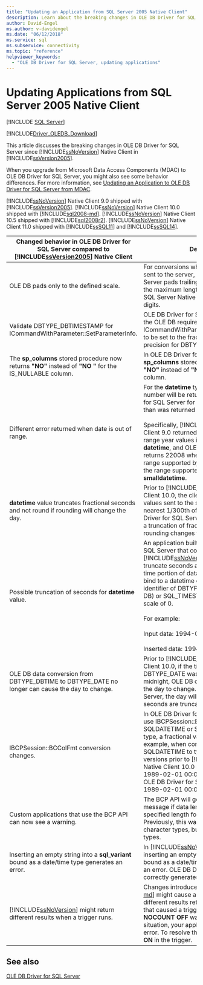 ```yaml
---
title: "Updating an Application from SQL Server 2005 Native Client"
description: Learn about the breaking changes in OLE DB Driver for SQL Server since SQL Server Native Client in SQL Server 2005 (9.x).
author: David-Engel
ms.author: v-davidengel
ms.date: "06/12/2018"
ms.service: sql
ms.subservice: connectivity
ms.topic: "reference"
helpviewer_keywords:
  - "OLE DB Driver for SQL Server, updating applications"
---
```

# Updating Applications from SQL Server 2005 Native Client

[!INCLUDE [SQL Server](../../../includes/applies-to-version/sql-asdb-asdbmi-asa-pdw.md)]

[!INCLUDE[Driver_OLEDB_Download](../../../includes/driver_oledb_download.md)]

This article discusses the breaking changes in OLE DB Driver for SQL Server since [!INCLUDE[ssNoVersion](../../../includes/ssnoversion-md.md)] Native Client in [!INCLUDE[ssVersion2005](../../../includes/ssversion2005-md.md)].

When you upgrade from Microsoft Data Access Components (MDAC) to OLE DB Driver for SQL Server, you might also see some behavior differences. For more information, see [Updating an Application to OLE DB Driver for SQL Server from MDAC](updating-an-application-to-oledb-driver-for-sql-server-from-mdac.md).

[!INCLUDE[ssNoVersion](../../../includes/ssnoversion-md.md)] Native Client 9.0 shipped with [!INCLUDE[ssVersion2005](../../../includes/ssversion2005-md.md)]. [!INCLUDE[ssNoVersion](../../../includes/ssnoversion-md.md)] Native Client 10.0 shipped with [!INCLUDE[sql2008-md](../../../includes/sql2008-md.md)].  [!INCLUDE[ssNoVersion](../../../includes/ssnoversion-md.md)] Native Client 10.5 shipped with [!INCLUDE[sql2008r2](../../../includes/sql2008r2-md.md)]. [!INCLUDE[ssNoVersion](../../../includes/ssnoversion-md.md)] Native Client 11.0 shipped with [!INCLUDE[ssSQL11](../../../includes/sssql11-md.md)] and [!INCLUDE[ssSQL14](../../../includes/sssql14-md.md)].

|Changed behavior in OLE DB Driver for SQL Server compared to [!INCLUDE[ssVersion2005](../../../includes/ssversion2005-md.md)] Native Client|Description|
|------------------------------------------------------------------------------------|-----------------|
|OLE DB pads only to the defined scale.|For conversions where converted data is sent to the server, OLE DB Driver for SQL Server pads trailing zeros in data only up to the maximum length of **datetime** values. SQL Server Native Client 9.0 padded to 9 digits.|
|Validate DBTYPE_DBTIMESTAMP for ICommandWithParameter::SetParameterInfo.|OLE DB Driver for SQL Server implements the OLE DB requirement for *bScale* in ICommandWithParameter::SetParameterInfo to be set to the fractional seconds' precision for DBTYPE_DBTIMESTAMP.|
|The **sp_columns** stored procedure now returns **"NO"** instead of **"NO "** for the IS_NULLABLE column.|In OLE DB Driver for SQL Server, **sp_columns** stored procedure now returns **"NO"** instead of **"NO "** for an IS_NULLABLE column.|
|Different error returned when date is out of range.|For the **datetime** type, a different error number will be returned by OLE DB Driver for SQL Server for an out-of-range date than was returned in earlier versions.<br /><br /> Specifically, [!INCLUDE[ssNoVersion](../../../includes/ssnoversion-md.md)] Native Client 9.0 returned 22007 for all out of range year values in string conversions to **datetime**, and OLE DB Driver for SQL Server returns 22008 when the date is within the range supported by **datetime2** but outside the range supported by **datetime** or **smalldatetime**.|
|**datetime** value truncates fractional seconds and not round if rounding will change the day.|Prior to [!INCLUDE[ssNoVersion](../../../includes/ssnoversion-md.md)] Native Client 10.0, the client behavior for **datetime** values sent to the server is to round them to nearest 1/300th of a second. In OLE DB Driver for SQL Server, this scenario causes a truncation of fractional seconds if rounding changes the day.|
|Possible truncation of seconds for **datetime** value.|An application built with OLE DB Driver for SQL Server that connects to a [!INCLUDE[ssNoVersion](../../../includes/ssnoversion-md.md)] 2005 server will truncate seconds and fractional seconds for time portion of data sent to the server if you bind to a datetime column with a type identifier of DBTYPE_DBTIMESTAMP (OLE DB) or SQL_TIMESTAMP (ODBC) and a scale of 0.<br /><br /> For example:<br /><br /> Input data: 1994-08-21 21:21:36.000<br /><br /> Inserted data: 1994-08-21 21:21:00.000|
|OLE DB data conversion from DBTYPE_DBTIME to DBTYPE_DATE no longer can cause the day to change.|Prior to [!INCLUDE[ssNoVersion](../../../includes/ssnoversion-md.md)] Native Client 10.0, if the time part of a DBTYPE_DATE was within a half second of midnight, OLE DB conversion code caused the day to change. In OLE DB Driver for SQL Server, the day will not change (fractional seconds are truncated and not rounded).|
|IBCPSession::BCColFmt conversion changes.|In OLE DB Driver for SQL Server, when you use IBCPSession::BCOColFmt to convert SQLDATETIME or SQLDATETIME to a string type, a fractional value is exported. For example, when converting type SQLDATETIME to type SQLNVARCHARMAX, versions prior to [!INCLUDE[ssNoVersion](../../../includes/ssnoversion-md.md)] Native Client 10.0 returned<br /> 1989-02-01 00:00:00.<br />OLE DB Driver for SQL Server returns <br />1989-02-01 00:00:00.0000000.|
|Custom applications that use the BCP API can now see a warning.|The BCP API will generate a warning message if data length is greater than the specified length for a field for all types. Previously, this warning was only given for character types, but will not be issued for all types.|
|Inserting an empty string into a **sql_variant** bound as a date/time type generates an error.|In [!INCLUDE[ssNoVersion](../../../includes/ssnoversion-md.md)] Native Client 9.0, inserting an empty string into a **sql_variant** bound as a date/time type did not generate an error. OLE DB Driver for SQL Server correctly generates an error in this situation.|
|[!INCLUDE[ssNoVersion](../../../includes/ssnoversion-md.md)] might return different results when a trigger runs.|Changes introduced in [!INCLUDE[sql2008-md](../../../includes/sql2008-md.md)] might cause an application to have different results returned from a statement that caused a trigger to run when **NOCOUNT OFF** was in effect. In this situation, your application might generate an error. To resolve this error, set **NOCOUNT ON** in the trigger.|

## See also

[OLE DB Driver for SQL Server](../oledb-driver-for-sql-server.md)
